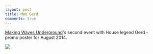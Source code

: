 ```yaml
---
layout: post
title: MWU Gerd
comments: true
---
```


<a href='http://makingwavesunderground.com'>Making Waves Underground</a>'s second event with House legend Gerd - promo poster for August 2014.

<div class="image-responsive">
    <img src="{{ site.baseurl }}public/img/MWU-Gerd.jpg" />
</div>
